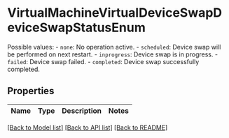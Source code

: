 # VirtualMachineVirtualDeviceSwapDeviceSwapStatusEnum

Possible values: - `none`: No operation active. - `scheduled`: Device swap will be performed on next restart. - `inprogress`: Device swap is in progress. - `failed`: Device swap failed. - `completed`: Device swap successfully completed. 

## Properties
Name | Type | Description | Notes
------------ | ------------- | ------------- | -------------

[[Back to Model list]](../README.md#documentation-for-models) [[Back to API list]](../README.md#documentation-for-api-endpoints) [[Back to README]](../README.md)


